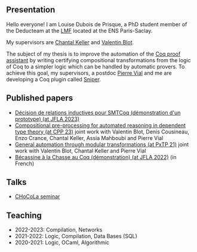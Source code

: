 ## Presentation

Hello everyone!
I am Louise Dubois de Prisque, a PhD student member of the Deducteam at the [LMF](https://lmf.cnrs.fr/) located at the ENS Paris-Saclay. 

My supervisors are [Chantal Keller](https://www.lri.fr/~keller/) and [Valentin Blot](https://valentinblot.org/pro/).

The subject of my thesis is to improve the automation of the [Coq proof assistant](https://coq.inria.fr/) by writing certifying compositional transformations from the logic of Coq to a simpler logic which can be handled by automatic provers.
To achieve this goal, my supervisors, a postdoc [Pierre Vial](https://pierrevial.github.io/) and me are developing a Coq plugin called [Sniper](https://github.com/smtcoq/sniper).

## Published papers

* [Décision de relations inductives pour SMTCoq (démonstration d'un prototype) (at JFLA 2023)](https://hal.inria.fr/JFLA2023/hal-04000669)
* [Compositional pre-processing for automated reasoning in dependent type theory (at CPP 23)](https://hal.science/UNAM/hal-03901019v2) joint work with Valentin Blot, Denis Cousineau, Enzo Crance, Chantal Keller, Assia Mahboubi and Pierre Vial
* [General automation through modular transformations (at PxTP 21)](https://pxtp.gitlab.io/2021/papers/Blot-et-al_Automation-modular-transformation.pdf) joint work with Valentin Blot, Chantal Keller and Pierre Vial
* [Bécassine à la Chasse au Coq (démonstration) (at JFLA 2022)](https://hal.archives-ouvertes.fr/hal-03604902/document) (in French)

## Talks

* [CHoCoLa seminar](https://chocola.ens-lyon.fr/events/meeting-2022-06-02/talks/de-prisque/)

## Teaching

* 2022-2023: Compilation, Networks
* 2021-2022: Logic, Compilation, Data Bases (SQL)
* 2020-2021: Logic, OCaml, Algorithmic
